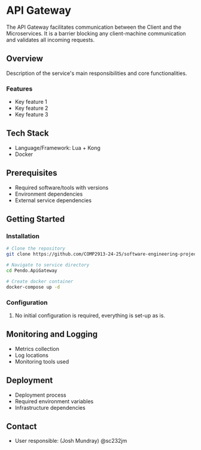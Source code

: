 # API Gateway

The API Gateway facilitates communication between the Client and the Microservices. It is a barrier blocking any client-machine communication and validates all incoming requests. 

## Overview

Description of the service's main responsibilities and core functionalities.

### Features
- Key feature 1
- Key feature 2
- Key feature 3

## Tech Stack
- Language/Framework: Lua + Kong
- Docker

## Prerequisites
- Required software/tools with versions
- Environment dependencies
- External service dependencies

## Getting Started

### Installation
```bash
# Clone the repository
git clone https://github.com/COMP2913-24-25/software-engineering-project-team-2.git

# Navigate to service directory
cd Pendo.ApiGateway

# Create docker container
docker-compose up -d
```

### Configuration
1. No initial configuration is required, everything is set-up as is. 

## Monitoring and Logging
- Metrics collection
- Log locations
- Monitoring tools used

## Deployment
- Deployment process
- Required environment variables
- Infrastructure dependencies


## Contact
- User responsible: (Josh Mundray) @sc232jm
